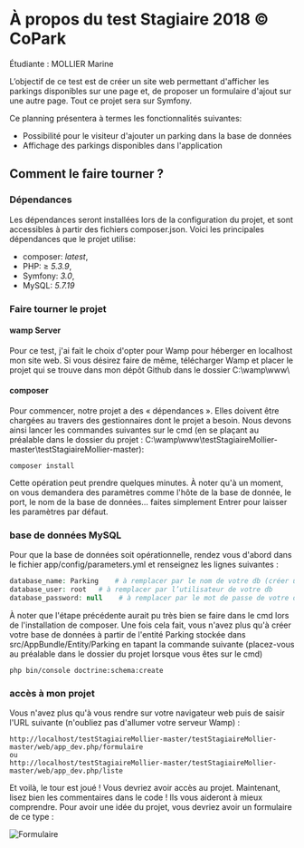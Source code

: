 # À propos du test Stagiaire 2018 © CoPark

Étudiante : MOLLIER Marine

L’objectif de ce test est de créer un site web permettant d'afficher les parkings disponibles sur une page et, de proposer un formulaire d'ajout sur une autre page. Tout ce projet sera sur Symfony.

Ce planning présentera à termes les fonctionnalités suivantes:

- Possibilité pour le visiteur d'ajouter un parking dans la base de données
- Affichage des parkings disponibles dans l'application

## Comment le faire tourner ?

### Dépendances

Les dépendances seront installées lors de la configuration du projet, et sont accessibles à partir des fichiers composer.json. Voici les principales dépendances que le projet utilise:

- composer: *latest*,
- PHP: ≥ *5.3.9*,
- Symfony: *3.0*,
- MySQL: *5.7.19*

### Faire tourner le projet

#### wamp Server

Pour ce test, j'ai fait le choix d'opter pour Wamp pour héberger en localhost mon site web. Si vous désirez faire de même, télécharger Wamp et placer le projet qui se trouve dans mon dépôt Github dans le dossier C:\wamp\www\

#### composer

Pour commencer, notre projet a des « dépendances ». Elles doivent être chargées au travers des gestionnaires dont le projet a besoin. Nous devons ainsi lancer les commandes suivantes sur le cmd (en se  plaçant au préalable dans le dossier du projet : C:\wamp\www\testStagiaireMollier-master\testStagiaireMollier-master):

```
composer install
```

Cette opération peut prendre quelques minutes.
À noter qu'à un moment, on vous demandera des paramètres comme l'hôte de la base de donnée, le port, le nom de la base de données... faites simplement Entrer pour laisser les paramètres par défaut.

### base de données MySQL

Pour que la base de données soit opérationnelle, rendez vous d'abord dans le fichier app/config/parameters.yml et renseignez les lignes suivantes :

```php
database_name: Parking    # à remplacer par le nom de votre db (créer une db si cela n'est pas encore fait)
database_user: root   # à remplacer par l’utilisateur de votre db
database_password: null    # à remplacer par le mot de passe de votre db
```

À noter que l'étape précédente aurait pu très bien se faire dans le cmd lors de l'installation de composer.
Une fois cela fait, vous n'avez plus qu'à créer votre base de données à partir de l'entité Parking stockée dans src/AppBundle/Entity/Parking en tapant la commande suivante (placez-vous au préalable dans le dossier du projet lorsque vous êtes sur le cmd)

```
php bin/console doctrine:schema:create
```
### accès à mon projet

Vous n'avez plus qu'à vous rendre sur votre navigateur web puis de saisir l'URL suivante (n'oubliez pas d'allumer votre serveur Wamp) :

```
http://localhost/testStagiaireMollier-master/testStagiaireMollier-master/web/app_dev.php/formulaire
ou
http://localhost/testStagiaireMollier-master/testStagiaireMollier-master/web/app_dev.php/liste
```
Et voilà, le tour est joué ! Vous devriez avoir accès au projet. Maintenant, lisez bien les commentaires dans le code ! Ils vous aideront à mieux comprendre.
Pour avoir une idée du projet, vous devriez avoir un formulaire de ce type :

![Formulaire](https://i.imgur.com/LVnc2Dx.png)
